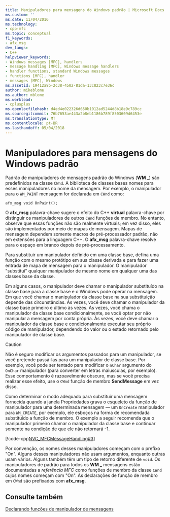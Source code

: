 ```yaml
---
title: Manipuladores para mensagens do Windows padrão | Microsoft Docs
ms.custom: ''
ms.date: 11/04/2016
ms.technology:
- cpp-mfc
ms.topic: conceptual
f1_keywords:
- afx_msg
dev_langs:
- C++
helpviewer_keywords:
- Windows messages [MFC], handlers
- message handling [MFC], Windows message handlers
- handler functions, standard Windows messages
- functions [MFC], handler
- messages [MFC], Windows
ms.assetid: 19412a8b-2c38-4502-81da-13c823c7e36c
author: mikeblome
ms.author: mblome
ms.workload:
- cplusplus
ms.openlocfilehash: d4ed4e022326d650b1012ad5244d8b18e9c789cc
ms.sourcegitcommit: 76b7653ae443a2b8eb1186b789f8503609d6453e
ms.translationtype: MT
ms.contentlocale: pt-BR
ms.lasthandoff: 05/04/2018
---
```

# <a name="handlers-for-standard-windows-messages"></a>Manipuladores para mensagens do Windows padrão
Padrão de manipuladores de mensagens padrão do Windows (**WM _**) são predefinidos na classe `CWnd`. A biblioteca de classes bases nomes para esses manipuladores no nome da mensagem. Por exemplo, o manipulador para o `WM_PAINT` mensagem for declarada em `CWnd` como:  
  
 `afx_msg void OnPaint();`  
  
 O **afx_msg** palavra-chave sugere o efeito do C++ **virtual** palavra-chave por distinguir os manipuladores de outros `CWnd` funções de membro. No entanto, observe que essas funções não são realmente virtuais; em vez disso, eles são implementados por meio de mapas de mensagem. Mapas de mensagem dependem somente macros de pré-processador padrão, não em extensões para a linguagem C++. O **afx_msg** palavra-chave resolve para o espaço em branco depois de pré-processamento.  
  
 Para substituir um manipulador definido em uma classe base, defina uma função com o mesmo protótipo em sua classe derivada e para fazer uma entrada de mapa de mensagem para o manipulador. O manipulador "substitui" qualquer manipulador de mesmo nome em qualquer uma das classes base da classe.  
  
 Em alguns casos, o manipulador deve chamar o manipulador substituído na classe base para a classe base e o Windows pode operar na mensagem. Em que você chamar o manipulador da classe base na sua substituição depende das circunstâncias. Às vezes, você deve chamar o manipulador da classe base primeiro e último às vezes. Às vezes, você chama o manipulador da classe base condicionalmente, se você optar por não manipular a mensagem por conta própria. Às vezes, você deve chamar o manipulador da classe base e condicionalmente executar seu próprio código de manipulador, dependendo do valor ou o estado retornado pelo manipulador de classe base.  
  
> [!CAUTION]
>  Não é seguro modificar os argumentos passados para um manipulador, se você pretende passá-las para um manipulador de classe base. Por exemplo, você pode ser tentado para modificar o `nChar` argumento do `OnChar` manipulador (para converter em letras maiusculas, por exemplo). Esse comportamento é razoavelmente obscuro, mas se você precisa realizar esse efeito, use o `CWnd` função de membro **SendMessage** em vez disso.  
  
 Como determinar o modo adequado para substituir uma mensagem fornecida quando a janela Propriedades grava o esqueleto da função de manipulador para uma determinada mensagem — um `OnCreate` manipulador para `WM_CREATE`, por exemplo, ele esboços na forma de recomendada substituído a função de membro. O exemplo a seguir recomenda que o manipulador primeiro chamar o manipulador da classe base e continuar somente na condição de que ele não retornará -1.  
  
 [!code-cpp[NVC_MFCMessageHandling#3](../mfc/codesnippet/cpp/handlers-for-standard-windows-messages_1.cpp)]  
  
 Por convenção, os nomes desses manipuladores começam com o prefixo "On". Alguns desses manipuladores não usam argumentos, enquanto outras usam vários. Alguns também têm um tipo de retorno diferente de `void`. Os manipuladores de padrão para todos os **WM _** mensagens estão documentadas a *referência MFC* como funções de membro da classe `CWnd` cujos nomes começam com "On". As declarações de função de membro em `CWnd` são prefixados com **afx_msg**.  
  
## <a name="see-also"></a>Consulte também  
 [Declarando funções de manipulador de mensagens](../mfc/declaring-message-handler-functions.md)
